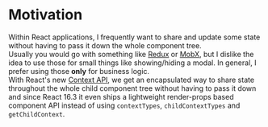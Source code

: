 # Motivation

Within React applications, I frequently want to share and update some state without having to pass it down the whole component tree.<br>
Usually you would go with something like [Redux]() or [MobX](), but I dislike the idea to use those for small things like showing/hiding a modal. In general, I prefer using those **only** for business logic.<br>
With React's new [Context API](), we get an encapsulated way to share state throughout the whole child component tree without having to pass it down and since React 16.3 it even ships a lightweight render-props based component API instead of using `contextTypes`, `childContextTypes` and `getChildContext`.